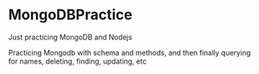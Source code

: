 # MongoDBPractice
Just practicing MongoDB and Nodejs


Practicing Mongodb with schema and methods, and then finally querying for names, deleting, finding, updating, etc
